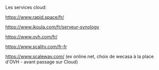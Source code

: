 Les services cloud:

https://www.rapid.space/fr/

https://www.ikoula.com/fr/serveur-synology

https://www.ovh.com/fr/

https://www.scality.com/fr-fr

https://www.scaleway.com/ (ex online.net, choix de wecasa à la place d'OVH - avant passage sur Cloud)
